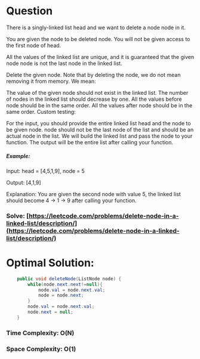 # Question

There is a singly-linked list head and we want to delete a node node in it.

You are given the node to be deleted node. You will not be given access to the first node of head.

All the values of the linked list are unique, and it is guaranteed that the given node node is not the last node in the linked list.

Delete the given node. Note that by deleting the node, we do not mean removing it from memory. We mean:

The value of the given node should not exist in the linked list.
The number of nodes in the linked list should decrease by one.
All the values before node should be in the same order.
All the values after node should be in the same order.
Custom testing:

For the input, you should provide the entire linked list head and the node to be given node. node should not be the last node of the list and should be an actual node in the list.
We will build the linked list and pass the node to your function.
The output will be the entire list after calling your function.


##### Example:

Input: head = [4,5,1,9], node = 5

Output: [4,1,9]

Explanation: You are given the second node with value 5, the linked list should become 4 -> 1 -> 9 after calling your function.



### Solve: [https://leetcode.com/problems/delete-node-in-a-linked-list/description/](https://leetcode.com/problems/delete-node-in-a-linked-list/description/)
   


# Optimal Solution:  
``` java
    public void deleteNode(ListNode node) {
        while(node.next.next!=null){
            node.val = node.next.val;
            node = node.next;
        }
        node.val = node.next.val;
        node.next = null;
    }
```
### Time Complexity: O(N)  
### Space Complexity: O(1)